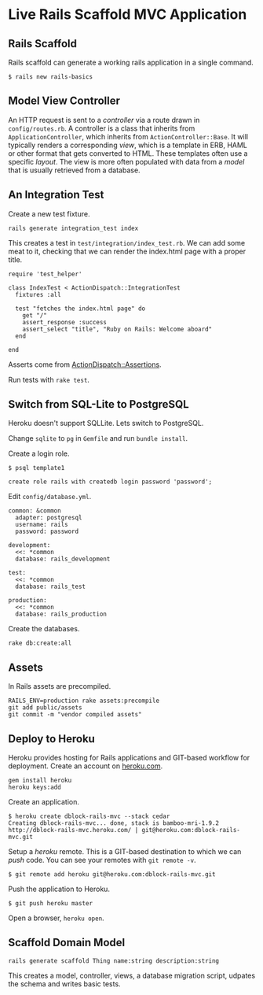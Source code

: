 Live Rails Scaffold MVC Application
===================================

Rails Scaffold
--------------

Rails scaffold can generate a working rails application in a single command.

    $ rails new rails-basics

Model View Controller
---------------------

An HTTP request is sent to a *controller* via a route drawn in `config/routes.rb`. A controller is a class that inherits 
from `ApplicationController`, which inherits from `ActionController::Base`. It will typically renders a corresponding *view*,
which is a template in ERB, HAML or other format that gets converted to HTML. These templates often use a specific *layout*.
The view is more often populated with data from a *model* that is usually retrieved from a database. 

An Integration Test
-------------------

Create a new test fixture.

    rails generate integration_test index

This creates a test in `test/integration/index_test.rb`. We can add some meat to it, checking that we can render the index.html page with a proper title.

    require 'test_helper'

    class IndexTest < ActionDispatch::IntegrationTest
      fixtures :all

      test "fetches the index.html page" do
        get "/"
        assert_response :success
        assert_select "title", "Ruby on Rails: Welcome aboard"
      end

    end

Asserts come from [ActionDispatch::Assertions](http://apidock.com/rails/ActionDispatch/Assertions).

Run tests with `rake test`.

Switch from SQL-Lite to PostgreSQL
----------------------------------

Heroku doesn't support SQLLite. Lets switch to PostgreSQL.

Change `sqlite` to `pg` in `Gemfile` and run `bundle install`.

Create a login role.

    $ psql template1  

    create role rails with createdb login password 'password';

Edit `config/database.yml`.

    common: &common
      adapter: postgresql
      username: rails
      password: password

    development:
      <<: *common
      database: rails_development

    test:
      <<: *common
      database: rails_test

    production:
      <<: *common
      database: rails_production

Create the databases.

    rake db:create:all

Assets
------

In Rails assets are precompiled.

    RAILS_ENV=production rake assets:precompile
    git add public/assets
    git commit -m "vendor compiled assets"

Deploy to Heroku
----------------

Heroku provides hosting for Rails applications and GIT-based workflow for deployment. Create an account on [heroku.com](http://www.heroku.com/).

    gem install heroku
    heroku keys:add

Create an application.

    $ heroku create dblock-rails-mvc --stack cedar
    Creating dblock-rails-mvc... done, stack is bamboo-mri-1.9.2
    http://dblock-rails-mvc.heroku.com/ | git@heroku.com:dblock-rails-mvc.git

Setup a *heroku* remote. This is a GIT-based destination to which we can *push* code. You can see your remotes with `git remote -v`.

    $ git remote add heroku git@heroku.com:dblock-rails-mvc.git

Push the application to Heroku.

    $ git push heroku master

Open a browser, `heroku open`.

Scaffold Domain Model
---------------------

    rails generate scaffold Thing name:string description:string

This creates a model, controller, views, a database migration script, udpates the schema and writes basic tests.


